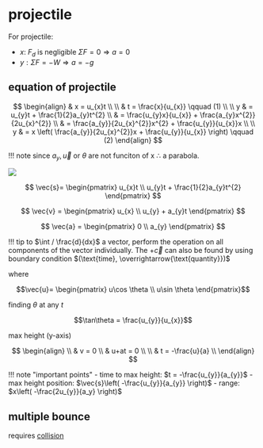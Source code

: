 # projectile

For projectile:

- $x: \ F_{d} \ \text{is negligible} \ \Sigma F = 0\Rightarrow a=0$ 
- $y: \Sigma F = -W \Rightarrow a = -g$
## equation of projectile
$$
\begin{align}
& x = u_{x}t \\ \\
& t = \frac{x}{u_{x}} \qquad (1) \\ \\
y &  = u_{y}t + \frac{1}{2}a_{y}t^{2} \\
 & = \frac{u_{y}x}{u_{x}} + \frac{a_{y}x^{2}}{2u_{x}^{2}} \\
 & = \frac{a_{y}}{2u_{x}^{2}}x^{2} + \frac{u_{y}}{u_{x}}x  \\ \\
y & = x \left( \frac{a_{y}}{2u_{x}^{2}}x + \frac{u_{y}}{u_{x}}  \right) \qquad (2)
\end{align} 
$$

!!! note
	since $a_{y}, \vec{u} \ \text{or} \  \theta$ are not funciton of x $\therefore$ a parabola.

 ![](https://i.imgur.com/fCA81VC.png)

$$
\vec{s}= \begin{pmatrix}
u_{x}t \\
u_{y}t + \frac{1}{2}a_{y}t^{2}
\end{pmatrix}
$$

$$
\vec{v} = \begin{pmatrix}
u_{x} \\
u_{y} + a_{y}t
\end{pmatrix}
$$

$$
\vec{a} = \begin{pmatrix}
0 \\
a_{y}
\end{pmatrix}
$$

!!! tip
	to $\int / \frac{d}{dx}$ a vector, perform the operation on all components of the vector individually. The $+ \vec{c}$ can also be found by using boundary condition $(\text{time}, \overrightarrow{\text{quantity}})$

where

$$\vec{u}= \begin{pmatrix} u\cos \theta \\
u\sin \theta
\end{pmatrix}$$

finding $\theta$ at any $t$

$$\tan\theta = \frac{u_{y}}{u_{x}}$$

max height ($\text{y-axis}$)

$$
\begin{align} \\
 & v  = 0 \\
 & u+at   = 0 \\ \\
 & t  = -\frac{u}{a} \\
\end{align}
$$

!!! note "important points"
	- time to max height: $t = -\frac{u_{y}}{a_{y}}$ 
	- max height position: $\vec{s}\left( -\frac{u_{y}}{a_{y}} \right)$
	- range: $x\left( -\frac{2u_{y}}{a_y} \right)$
## multiple bounce
requires [collision](../../2-dynamic/5-collision/)